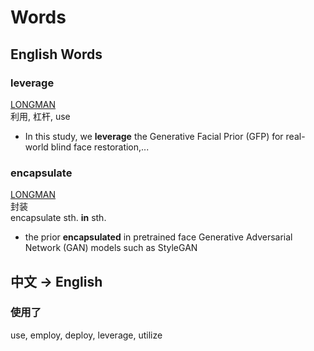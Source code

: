 # Words

## English Words

### leverage
[LONGMAN](https://www.ldoceonline.com/dictionary/leverage)<br>
利用, 杠杆, use

- In this study, we **leverage** the Generative Facial Prior (GFP) for real-world blind face restoration,...

### encapsulate
[LONGMAN](https://www.ldoceonline.com/dictionary/encapsulate)<br>
封装<br>
encapsulate sth. **in** sth.

- the prior **encapsulated** in pretrained face Generative Adversarial Network (GAN) models such as StyleGAN

## 中文 -> English

### 使用了
use, employ, deploy, leverage, utilize
